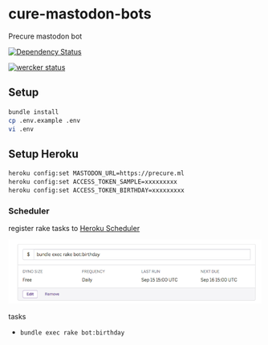 # cure-mastodon-bots
Precure mastodon bot

[![Dependency Status](https://gemnasium.com/badges/github.com/sue445/cure-mastodon-bots.svg)](https://gemnasium.com/github.com/sue445/cure-mastodon-bots)

[![wercker status](https://app.wercker.com/status/766e3640dce38988ae94a23dd279c71e/m/master "wercker status")](https://app.wercker.com/project/byKey/766e3640dce38988ae94a23dd279c71e)

## Setup
```bash
bundle install
cp .env.example .env
vi .env
```

## Setup Heroku
```bash
heroku config:set MASTODON_URL=https://precure.ml
heroku config:set ACCESS_TOKEN_SAMPLE=xxxxxxxxx
heroku config:set ACCESS_TOKEN_BIRTHDAY=xxxxxxxxx
```

### Scheduler
register rake tasks to [Heroku Scheduler](https://addons.heroku.com/scheduler)

![Heroku Scheduler](img/heroku_scheduler.png)

tasks

* `bundle exec rake bot:birthday`
